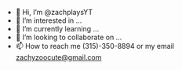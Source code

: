 - 👋 Hi, I’m @zachplaysYT
- 👀 I’m interested in ...
- 🌱 I’m currently learning ...
- 💞️ I’m looking to collaborate on ...
- 📫 How to reach me (315)-350-8894 or my email zachyzoocute@gmail.com


<!---
zachplaysYT/zachplaysYT is a ✨ special ✨ repository because its `README.md` (this file) appears on your GitHub profile.
You can click the Preview link to take a look at your changes.
--->

